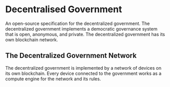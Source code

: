 # Decentralised Government

An open-source specification for the decentralized government. The decentralized government implements a democratic governance system that is open, anonymous, and private. The decentralized government has its own blockchain network.

## The Decentralized Government Network

The decentralized government is implemented by a network of devices on its own blockchain. Every device connected to the government works as a compute engine for the network and its rules.

